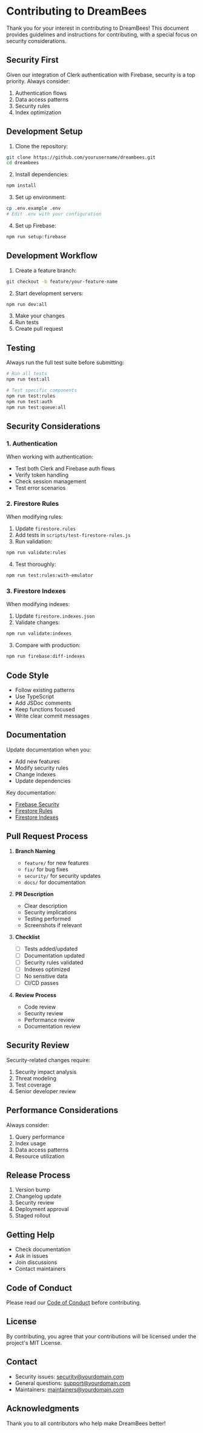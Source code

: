 # Contributing to DreamBees

Thank you for your interest in contributing to DreamBees! This document provides guidelines and instructions for contributing, with a special focus on security considerations.

## Security First

Given our integration of Clerk authentication with Firebase, security is a top priority. Always consider:

1. Authentication flows
2. Data access patterns
3. Security rules
4. Index optimization

## Development Setup

1. Clone the repository:
```bash
git clone https://github.com/yourusername/dreambees.git
cd dreambees
```

2. Install dependencies:
```bash
npm install
```

3. Set up environment:
```bash
cp .env.example .env
# Edit .env with your configuration
```

4. Set up Firebase:
```bash
npm run setup:firebase
```

## Development Workflow

1. Create a feature branch:
```bash
git checkout -b feature/your-feature-name
```

2. Start development servers:
```bash
npm run dev:all
```

3. Make your changes
4. Run tests
5. Create pull request

## Testing

Always run the full test suite before submitting:

```bash
# Run all tests
npm run test:all

# Test specific components
npm run test:rules
npm run test:auth
npm run test:queue:all
```

## Security Considerations

### 1. Authentication

When working with authentication:
- Test both Clerk and Firebase auth flows
- Verify token handling
- Check session management
- Test error scenarios

### 2. Firestore Rules

When modifying rules:
1. Update `firestore.rules`
2. Add tests in `scripts/test-firestore-rules.js`
3. Run validation:
```bash
npm run validate:rules
```
4. Test thoroughly:
```bash
npm run test:rules:with-emulator
```

### 3. Firestore Indexes

When modifying indexes:
1. Update `firestore.indexes.json`
2. Validate changes:
```bash
npm run validate:indexes
```
3. Compare with production:
```bash
npm run firebase:diff-indexes
```

## Code Style

- Follow existing patterns
- Use TypeScript
- Add JSDoc comments
- Keep functions focused
- Write clear commit messages

## Documentation

Update documentation when you:
- Add new features
- Modify security rules
- Change indexes
- Update dependencies

Key documentation:
- [Firebase Security](docs/FIREBASE_SECURITY.md)
- [Firestore Rules](docs/FIRESTORE_RULES.md)
- [Firestore Indexes](docs/FIRESTORE_INDEXES.md)

## Pull Request Process

1. **Branch Naming**
   - `feature/` for new features
   - `fix/` for bug fixes
   - `security/` for security updates
   - `docs/` for documentation

2. **PR Description**
   - Clear description
   - Security implications
   - Testing performed
   - Screenshots if relevant

3. **Checklist**
   - [ ] Tests added/updated
   - [ ] Documentation updated
   - [ ] Security rules validated
   - [ ] Indexes optimized
   - [ ] No sensitive data
   - [ ] CI/CD passes

4. **Review Process**
   - Code review
   - Security review
   - Performance review
   - Documentation review

## Security Review

Security-related changes require:
1. Security impact analysis
2. Threat modeling
3. Test coverage
4. Senior developer review

## Performance Considerations

Always consider:
1. Query performance
2. Index usage
3. Data access patterns
4. Resource utilization

## Release Process

1. Version bump
2. Changelog update
3. Security review
4. Deployment approval
5. Staged rollout

## Getting Help

- Check documentation
- Ask in issues
- Join discussions
- Contact maintainers

## Code of Conduct

Please read our [Code of Conduct](CODE_OF_CONDUCT.md) before contributing.

## License

By contributing, you agree that your contributions will be licensed under the project's MIT License.

## Contact

- Security issues: security@yourdomain.com
- General questions: support@yourdomain.com
- Maintainers: maintainers@yourdomain.com

## Acknowledgments

Thank you to all contributors who help make DreamBees better!
